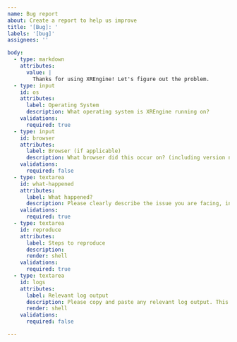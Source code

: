 ```yaml
---
name: Bug report
about: Create a report to help us improve
title: '[Bug]: '
labels: '[bug]'
assignees: ''

body:
  - type: markdown
    attributes:
      value: |
        Thanks for using XREngine! Let's figure out the problem.
  - type: input
    id: os
    attributes:
      label: Operating System
      description: What operating system is XREngine running on?
    validations:
      required: true
  - type: input
    id: browser
    attributes:
      label: Browser (if applicable)
      description: What browser did this occur on? (including version number)
    validations:
      required: false
  - type: textarea
    id: what-happened
    attributes:
      label: What happened?
      description: Please clearly describe the issue you are facing, including any screenshots that may be helpful.
    validations:
      required: true
  - type: textarea
    id: reproduce
    attributes:
      label: Steps to reproduce
      description: 
      render: shell
    validations:
      required: true
  - type: textarea
    id: logs
    attributes:
      label: Relevant log output
      description: Please copy and paste any relevant log output. This will be automatically formatted into code, so no need for backticks.
      render: shell
    validations:
      required: false

---
```

